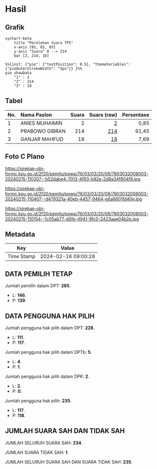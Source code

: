 # Hasil

## Grafik

```mermaid
xychart-beta
    title "Perolehan Suara TPS"
    x-axis [01, 02, 03]
    y-axis "Suara" 0 --> 214
    bar [2, 214, 18]
```

```mermaid
%%{init: {"pie": {"textPosition": 0.5}, "themeVariables": {"pieOuterStrokeWidth": "5px"}} }%%
pie showData
    "1" : 2
    "2" : 214
    "3" : 18
```

## Tabel

| No. | Nama Paslon    | Suara | Suara (raw) | Persentase |
|:--- |:-------------- | -----:| -----------:| ----------:|
| 1   | ANIES MUHAIMIN | 2     | [2][p-1]    | 0,85       |
| 2   | PRABOWO GIBRAN | 214   | [214][p-2]  | 91,45      |
| 3   | GANJAR MAHFUD  | 18    | [18][p-3]   | 7,69       |


[p-1]: https://github.com/gigit-pemilu/pemilu-2024-76-sulawesi-barat/blob/main/pilpres/hitung-suara/sub/76-sulawesi-barat/sub/03-mamasa/sub/03-mamasa/sub/2008-tondok-bakaru/sub/003-tps/sub/paslon-1.txt
[p-2]: https://github.com/gigit-pemilu/pemilu-2024-76-sulawesi-barat/blob/main/pilpres/hitung-suara/sub/76-sulawesi-barat/sub/03-mamasa/sub/03-mamasa/sub/2008-tondok-bakaru/sub/003-tps/sub/paslon-2.txt
[p-3]: https://github.com/gigit-pemilu/pemilu-2024-76-sulawesi-barat/blob/main/pilpres/hitung-suara/sub/76-sulawesi-barat/sub/03-mamasa/sub/03-mamasa/sub/2008-tondok-bakaru/sub/003-tps/sub/paslon-3.txt

## Foto C Plano

https://sirekap-obj-formc.kpu.go.id/2f20/pemilu/ppwp/76/03/03/20/08/7603032008003-20240215-110307--b52dabe4-7013-4f93-b82e-2d8a34f804f9.jpg

https://sirekap-obj-formc.kpu.go.id/2f20/pemilu/ppwp/76/03/03/20/08/7603032008003-20240215-110407--d479321a-40eb-4457-9464-e6a6601fd40e.jpg

https://sirekap-obj-formc.kpu.go.id/2f20/pemilu/ppwp/76/03/03/20/08/7603032008003-20240215-110154--1c05ab77-d0fe-4941-9fc0-2423aae04b2e.jpg


## Metadata

| Key        | Value               |
| ---------- | ------------------- |
| Time Stamp | 2024-02-16 09:00:28 |


## DATA PEMILIH TETAP

Jumlah pemilih dalam DPT: **285**.
 * L: **146**.
 * P: **139**.

## DATA PENGGUNA HAK PILIH

Jumlah pengguna hak pilih dalam DPT: **228**.
 * L: **111**.
 * P: **117**.

Jumlah pengguna hak pilih dalam DPTb: **5**.
 * L: **4**.
 * P: **1**.

Jumlah pengguna hak pilih dalam DPK: **2**.
 * L: **2**.
 * P: **0**.

Jumlah pengguna hak pilih: **235**.
 * L: **117**.
 * P: **118**.

## JUMLAH SUARA SAH DAN TIDAK SAH

JUMLAH SELURUH SUARA SAH: **234**.

JUMLAH SUARA TIDAK SAH: **1**.

JUMLAH SELURUH SUARA SAH DAN SUARA TIDAK SAH: **235**.


